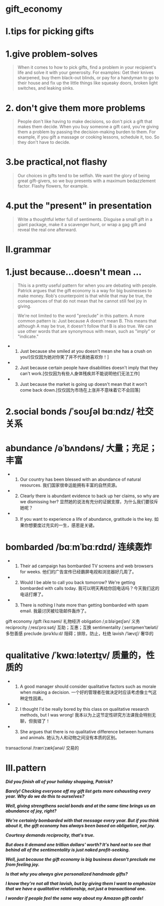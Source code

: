 # gift_economy
# I.tips for picking gifts
# 1.give problem-solves
> When it comes to how to pick gifts, find a problem in your recipient's life and solve it with your generosity. For examples: Get their knives sharpened, buy them black-out blinds, or pay for a handyman to go to their house and fix up the little things like squeaky doors, broken light switches, and leaking sinks.

# 2. don't give them more problems
> People don't like having to make decisions, so don't pick a gift that makes them decide. When you buy someone a gift card, you're giving them a problem by passing the decision-making burden to them. For example, if you gift a massage or cooking lessons, schedule it, too. So they don't have to decide.

# 3.be practical,not flashy
> Our choices in gifts tend to be selfish. We want the glory of being great gift-givers, so we buy presents with a maximum bedazzlement factor. Flashy flowers, for example.

# 4.put the "present" in presentation
> Write a thoughtful letter full of sentiments. Disguise a small gift in a giant package, make it a scavenger hunt, or wrap a gag gift and reveal the real one afterward.

# II.grammar
# 1.just because...doesn't mean ...
> This is a pretty useful pattern for when you are debating with people. Patrick argues that the gift economy is a way for big businesses to make money. Rob's counterpoint is that while that may be true, the consequences
of that do not mean that he cannot still feel joy in giving.

> We're not limited to the word "preclude" in this pattern. A more common pattern is: Just because A doesn't mean B. This means that although A may be true, it doesn't follow that B is also true. We can use other words
that are synonymous with mean, such as "imply" or "indicate."

- 1. Just because she smiled at you doesn't mean she has a crush on you![仅仅因为她对你笑了并不代表她喜欢你！]

- 2. Just because certain people have disabilities doesn't imply that they can't work.[仅仅因为有些人身体残疾并不能说明他们无法工作]

- 3. Just because the market is going up doesn't mean that it won't come back down.[仅仅因为市场在上涨并不意味着它不会回落]

# 2.social bonds /ˈsoʊʃəl bɑːndz/ 社交关系

# abundance /əˈbʌndəns/ 大量；充足；丰富
- 1. Our country has been blessed with an abundance of natural resources.
我们国家很幸运能拥有丰富的自然资源。

- 2. Clearly there is abundant evidence to back up her claims, so why are we dismissing her?
显然她的说法有充分的证据支撑，为什么我们要驳斥她呢？

- 3. If you want to experience a life of abundance, gratitude is the key.
如果你想要度过充实的一生，感恩是关键。


# bombarded /bɑːmˈbɑːrdɪd/ 连续轰炸
- 1. Their ad campaign has bombarded TV screens and web browsers for weeks.
他们的广告宣传已经霸屏电视和浏览器好几周了。

- 2. Would I be able to call you back tomorrow? We're getting bombarded with calls today.
我可以明天再给你回电话吗？今天我们这的电话打爆了。

- 3. There is nothing I hate more than getting bombarded with spam email.
我最讨厌被垃圾邮件轰炸了。



gift economy /ɡɪft iˈkɑːnəmi/ 礼物经济
obligation /ˌɑːbləˈɡeɪʃən/ 义务
reciprocity /ˌresɪˈprɑːsət̬i/ 互助；互惠；互换
sentimentality /ˌsent̬əmen'tæləti/ 多愁善感
preclude /prəˈkluːd/ 阻碍；排除，防止，杜绝
lavish /ˈlævɪʃ/ 奢华的

# qualitative /ˈkwɑːləteɪt̬ɪv/ 质量的，性质的
- 1. A good manager should consider qualitative factors such as morale when making a decision.
一个好的管理者在做决定时应该考虑像士气这种定性因素。
- 2. I thought I'd be really bored by this class on qualitative research methods, but I was wrong!
我本以为上这节定性研究方法课我会特别无聊，但我错了！
- 3. She argues that there is no qualitative difference between humans and animals.
她认为人和动物之间没有本质的区别。



transactional /trænˈzækʃənəl/ 交易的



# III.pattern
***Did you finish all of your holiday shopping, Patrick?***

***Barely! Checking everyone off my gift list gets more exhausting every year. Why do we do this to ourselves?***

***Well, giving strengthens social bonds and at the same time brings us an abundance of joy, right?***

***We're certainly bombarded with that message every year. But if you think about it, the gift economy has always been based on obligation, not joy.***

***Courtesy demands reciprocity, that's true.***

***But does it demand one trillion dollars' worth? It's hard not to see that behind all of the sentimentality is just naked profit-seeking.***

***Well, just because the gift economy is big business doesn't preclude me from feeling joy.***

***Is that why you always give personalized handmade gifts?***

***I know they're not all that lavish, but by giving them I want to emphasize that we have a qualitative relationship, not just a transactional one.***

***I wonder if people feel the same way about my Amazon gift cards!***










